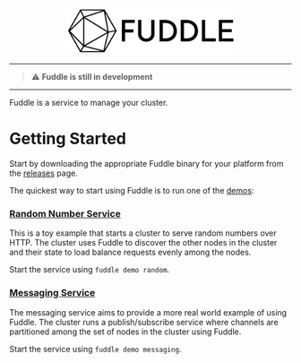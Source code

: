 <p align="center">
  <img src='assets/images/logo.png?raw=true' width='60%'>
</p>

---

> :warning: **Fuddle is still in development**

---

Fuddle is a service to manage your cluster.

# Getting Started

Start by downloading the appropriate Fuddle binary for your platform from the
[releases](https://github.com/andydunstall/fuddle/releases) page.

The quickest way to start using Fuddle is to run one of the [demos](./demos):

### [Random Number Service](./demos/random)
This is a toy example that starts a cluster to serve random numbers over HTTP.
The cluster uses Fuddle to discover the other nodes in the cluster and their
state to load balance requests evenly among the nodes.

Start the service using `fuddle demo random`.

### [Messaging Service](./demos/messaging)
The messaging service aims to provide a more real world example of using Fuddle.
The cluster runs a publish/subscribe service where channels are partitioned
among the set of nodes in the cluster using Fuddle.

Start the service using `fuddle demo messaging`.
